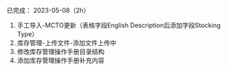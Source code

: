 已完成：
2023-05-08（2h）
1. 手工导入-MCTO更新（表格字段English Description后添加字段Stocking Type）
2. 库存管理-上传文件-添加文件上传中
3. 修改库存管理操作手册目录结构
4. 添加库存管理操作手册补充内容